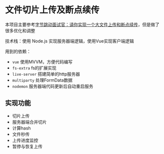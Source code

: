 # 文件切片上传及断点续传

本项目主要参考[字节跳动面试官：请你实现一个大文件上传和断点续传](https://juejin.im/post/5dff8a26e51d4558105420ed)，但是做了很多优化和调整

技术栈：使用 Node.js 实现服务器端逻辑，使用Vue实现客户端逻辑

用到的依赖：

- `vue` 使用MVVM，方便代码编写
- `fs-extra` fs的扩展实现
- `live-server` 搭建简单的http服务器
- `multiparty` 处理FormData数据
- `nodemon` 服务器端代码更新后自动重启服务

## 实现功能

- 切片上传
- 服务器端合并切片
- 计算hash
- 文件秒传
- 上传进度监控
- 暂停与恢复上传
